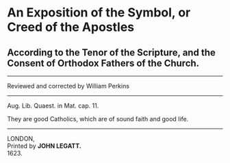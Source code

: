 # An Exposition of the Symbol, or Creed of the Apostles

## According to the Tenor of the Scripture, and the Consent of Orthodox Fathers of the Church.

---

Reviewed and corrected by William Perkins

---

Aug. Lib. Quaest. in Mat. cap. 11.

They are good Catholics, which are of sound faith and good life.

---

LONDON,  
Printed by **JOHN LEGATT.**  
1623.